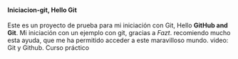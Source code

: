 #### Iniciacion-git, **Hello Git**
Este es un proyecto de prueba para mi iniciación con Git, Hello **GitHub and Git**.
Mi iniciación con un ejemplo con git, gracias a *Fazt*. recomiendo mucho esta ayuda, que me ha permitido acceder a este maravilloso mundo.
video: Git y Github. Curso práctico  
